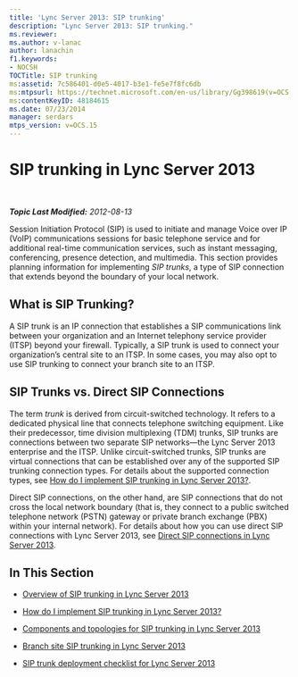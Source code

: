 ```yaml
---
title: 'Lync Server 2013: SIP trunking'
description: "Lync Server 2013: SIP trunking."
ms.reviewer: 
ms.author: v-lanac
author: lanachin
f1.keywords:
- NOCSH
TOCTitle: SIP trunking
ms:assetid: 7c586401-d0e5-4017-b3e1-fe5e7f8fc6db
ms:mtpsurl: https://technet.microsoft.com/en-us/library/Gg398619(v=OCS.15)
ms:contentKeyID: 48184615
ms.date: 07/23/2014
manager: serdars
mtps_version: v=OCS.15
---
```


# SIP trunking in Lync Server 2013

<div data-xmlns="http://www.w3.org/1999/xhtml">

<div class="topic" data-xmlns="http://www.w3.org/1999/xhtml" data-msxsl="urn:schemas-microsoft-com:xslt" data-cs="https://msdn.microsoft.com/">

<div data-asp="https://msdn2.microsoft.com/asp">



</div>

<div id="mainSection">

<div id="mainBody">

<span> </span>

_**Topic Last Modified:** 2012-08-13_

Session Initiation Protocol (SIP) is used to initiate and manage Voice over IP (VoIP) communications sessions for basic telephone service and for additional real-time communication services, such as instant messaging, conferencing, presence detection, and multimedia. This section provides planning information for implementing *SIP trunks*, a type of SIP connection that extends beyond the boundary of your local network.

<div>

## What is SIP Trunking?

A SIP trunk is an IP connection that establishes a SIP communications link between your organization and an Internet telephony service provider (ITSP) beyond your firewall. Typically, a SIP trunk is used to connect your organization’s central site to an ITSP. In some cases, you may also opt to use SIP trunking to connect your branch site to an ITSP.

<div>

## SIP Trunks vs. Direct SIP Connections

The term *trunk* is derived from circuit-switched technology. It refers to a dedicated physical line that connects telephone switching equipment. Like their predecessor, time division multiplexing (TDM) trunks, SIP trunks are connections between two separate SIP networks—the Lync Server 2013 enterprise and the ITSP. Unlike circuit-switched trunks, SIP trunks are virtual connections that can be established over any of the supported SIP trunking connection types. For details about the supported connection types, see [How do I implement SIP trunking in Lync Server 2013?](lync-server-2013-how-do-i-implement-sip-trunking.md).

Direct SIP connections, on the other hand, are SIP connections that do not cross the local network boundary (that is, they connect to a public switched telephone network (PSTN) gateway or private branch exchange (PBX) within your internal network). For details about how you can use direct SIP connections with Lync Server 2013, see [Direct SIP connections in Lync Server 2013](lync-server-2013-direct-sip-connections.md).

</div>

</div>

<div>

## In This Section

  - [Overview of SIP trunking in Lync Server 2013](lync-server-2013-overview-of-sip-trunking.md)

  - [How do I implement SIP trunking in Lync Server 2013?](lync-server-2013-how-do-i-implement-sip-trunking.md)

  - [Components and topologies for SIP trunking in Lync Server 2013](lync-server-2013-components-and-topologies-for-sip-trunking.md)

  - [Branch site SIP trunking in Lync Server 2013](lync-server-2013-branch-site-sip-trunking.md)

  - [SIP trunk deployment checklist for Lync Server 2013](lync-server-2013-sip-trunk-deployment-checklist.md)

</div>

</div>

<span> </span>

</div>

</div>

</div>

